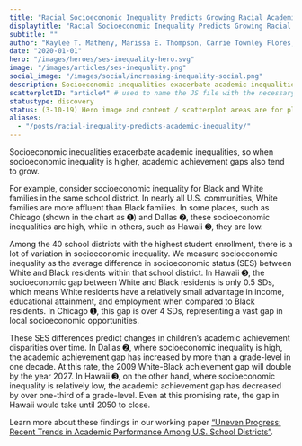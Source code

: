 ```yaml
---
title: "Racial Socioeconomic Inequality Predicts Growing Racial Academic Inequality"
displaytitle: "Racial Socioeconomic Inequality Predicts Growing Racial Academic Inequality"
subtitle: ""
author: "Kaylee T. Matheny, Marissa E. Thompson, Carrie Townley Flores, & sean f. reardon"
date: "2020-01-01"
hero: "/images/heroes/ses-inequality-hero.svg"
image: "/images/articles/ses-inequality.png"
social_image: "/images/social/increasing-inequality-social.png"
description: Socioeconomic inequalities exacerbate academic inequalities, so when socioeconomic inequality is higher, academic achievement gaps also tend to grow.
scatterplotID: "article4" # used to name the JS file with the necessary states and prop attributes
statustype: discovery
status: (3-10-19) Hero image and content / scatterplot areas are for placement only. Add breadcrumb nav to all 3rd-level pages.
aliases:
  - "/posts/racial-inequality-predicts-academic-inequality/"
---
```


<span class="drop-cap">S</span>ocioeconomic inequalities exacerbate academic inequalities, so when socioeconomic inequality is higher, academic achievement gaps also tend to grow.

For example, consider socioeconomic inequality for Black and White families in the same school district. In nearly all U.S. communities, White families are more affluent than Black families. In some places, such as Chicago (shown in the chart as <span class="colorcircle color-orange">➊</span>) and Dallas <span class="colorcircle color-purple">➋</span>, these socioeconomic inequalities are high, while in others, such as Hawaii <span class="colorcircle color-burntred">➌</span>, they are low.

Among the 40 school districts with the highest student enrollment, there is a lot of variation in socioeconomic inequality. We measure socioeconomic inequality as the average difference in socioeconomic status (SES) between White and Black residents within that school district. In Hawaii <span class="colorcircle color-burntred">➌</span>, the socioeconomic gap between White and Black residents is only 0.5 SDs, which means White residents have a relatively small advantage in income, educational attainment, and employment when compared to Black residents. In Chicago <span class="colorcircle color-orange">➊</span>, this gap is over 4 SDs, representing a vast gap in local socioeconomic opportunities.

These SES differences predict changes in children’s academic achievement disparities over time. In Dallas <span class="colorcircle color-purple">➋</span>, where socioeconomic inequality is high, the academic achievement gap has increased by more than a grade-level in one decade. At this rate, the 2009 White-Black achievement gap will double by the year 2027. In Hawaii <span class="colorcircle color-burntred">➌</span>, on the other hand, where socioeconomic inequality is relatively low, the academic achievement gap has decreased by over one-third of a grade-level. Even at this promising rate, the gap in Hawaii  would take until 2050 to close.

Learn more about these findings in our working paper <a href='/research'>“Uneven Progress: Recent Trends in Academic Performance Among U.S. School Districts”</a>.
